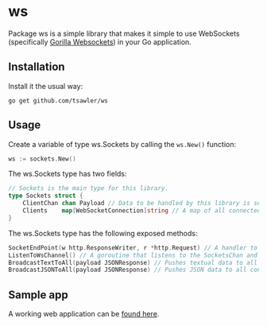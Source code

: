 # ws

Package ws is a simple library that makes it simple to use WebSockets (specifically 
[Gorilla Websockets](https://github.com/gorilla/websocket)) in your Go application.

## Installation
Install it the usual way:

~~~
go get github.com/tsawler/ws
~~~

## Usage
Create a variable of type ws.Sockets by calling the `ws.New()` function:

~~~go
ws := sockets.New()
~~~

The ws.Sockets type has two fields:

~~~go
// Sockets is the main type for this library.
type Sockets struct {
	ClientChan chan Payload // Data to be handled by this library is sent to this channel.
	Clients    map[WebSocketConnection]string // A map of all connected clients.
}
~~~

The ws.Sockets type has the following exposed methods:

~~~go
SocketEndPoint(w http.ResponseWriter, r *http.Request) // A handler to for the websocket endpoint.
ListenToWsChannel() // A goroutine that listens to the SocketsChan and pushes data to broadcast function
BroadcastTextToAll(payload JSONResponse) // Pushes textual data to all connected clients.
BroadcastJSONToAll(payload JSONResponse) // Pushes JSON data to all connected clients.
~~~

## Sample app
A working web application can be [found here](https://github.com/tsawler/ws-sample-app).
